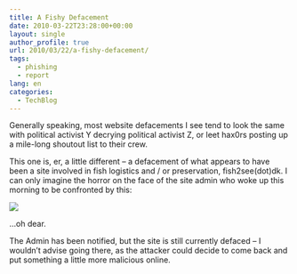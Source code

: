 ```yaml
---
title: A Fishy Defacement
date: 2010-03-22T23:28:00+00:00
layout: single
author_profile: true
url: 2010/03/22/a-fishy-defacement/
tags:
  - phishing
  - report
lang: en
categories: 
  - TechBlog
---
```

Generally speaking, most website defacements I see tend to look the same with political activist Y decrying political activist Z, or leet hax0rs posting up a mile-long shoutout list to their crew.

This one is, er, a little different – a defacement of what appears to have been a site involved in fish logistics and / or preservation, fish2see(dot)dk. I can only imagine the horror on the face of the site admin who woke up this morning to be confronted by this:

[![](http://3.bp.blogspot.com/_vaUVXcmC3OI/S6f1pnhWtoI/AAAAAAAABXg/R5XocnkMWmM/s400/deadfishhack.jpg)](http://3.bp.blogspot.com/_vaUVXcmC3OI/S6f1pnhWtoI/AAAAAAAABXg/R5XocnkMWmM/s1600-h/deadfishhack.jpg)

…oh dear.

The Admin has been notified, but the site is still currently defaced – I wouldn’t advise going there, as the attacker could decide to come back and put something a little more malicious online.
